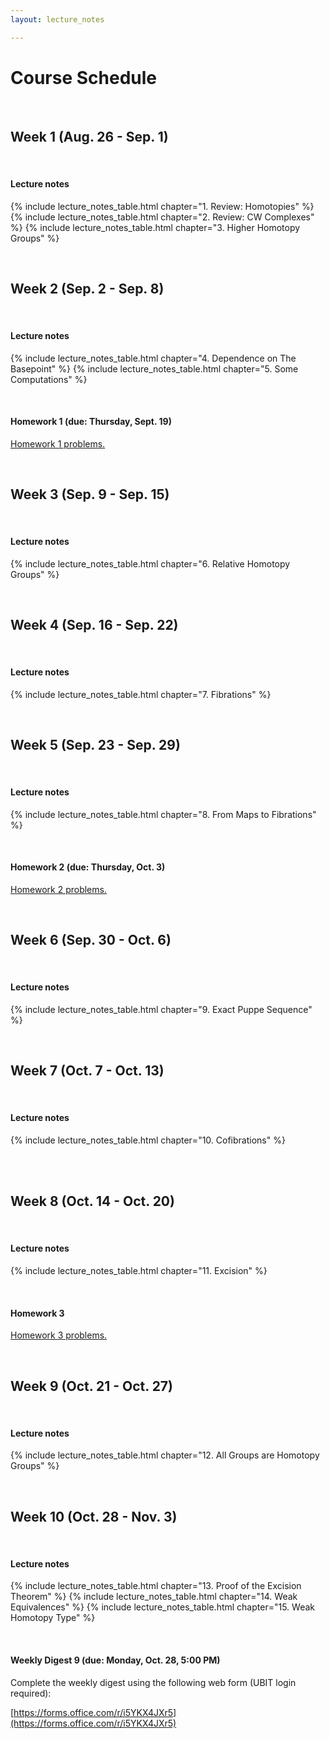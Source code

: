 ```yaml
---
layout: lecture_notes

---
```


# Course Schedule

<br/>

## Week 1 (Aug. 26 - Sep. 1)

<br/>

#### **Lecture notes**

{% include lecture_notes_table.html chapter="1. Review: Homotopies" %}
{% include lecture_notes_table.html chapter="2. Review: CW Complexes" %}
{% include lecture_notes_table.html chapter="3. Higher Homotopy Groups" %}


<br/>

## Week 2 (Sep. 2 - Sep. 8)

<br/>

#### **Lecture notes**


{% include lecture_notes_table.html chapter="4. Dependence on The Basepoint" %}
{% include lecture_notes_table.html chapter="5. Some Computations" %}

<br/>


#### **Homework 1 (due: Thursday, Sept. 19)**

<a href="/assets/homework/hw_1.pdf" markdown="0">Homework 1 problems.</a>


<br/>

## Week 3 (Sep. 9 - Sep. 15)

<br/>

#### **Lecture notes**

{% include lecture_notes_table.html chapter="6. Relative Homotopy Groups" %}




<br/>

## Week 4 (Sep. 16 - Sep. 22)

<br/>

#### **Lecture notes**

{% include lecture_notes_table.html chapter="7. Fibrations" %}

<br/>



## Week 5 (Sep. 23 - Sep. 29)

<br/>

#### **Lecture notes**

{% include lecture_notes_table.html chapter="8. From Maps to Fibrations" %}

<br/>

#### **Homework 2 (due: Thursday, Oct. 3)**

<a href="/assets/homework/hw_2.pdf" markdown="0">Homework 2 problems.</a>


<br/>

## Week 6 (Sep. 30 - Oct. 6)

<br/>

#### **Lecture notes**


{% include lecture_notes_table.html chapter="9. Exact Puppe Sequence" %}


<br/>

## Week 7 (Oct. 7 - Oct. 13)

<br/>

#### **Lecture notes**

{% include lecture_notes_table.html chapter="10. Cofibrations" %}

<br/>


<br/>

## Week 8 (Oct. 14 - Oct. 20)

<br/>

#### **Lecture notes**

{% include lecture_notes_table.html chapter="11. Excision" %}

<br/>

#### **Homework 3**

<a href="/assets/homework/hw_3.pdf" markdown="0">Homework 3 problems.</a>



<br/>


## Week 9 (Oct. 21 - Oct. 27)

<br/>

#### **Lecture notes**

{% include lecture_notes_table.html chapter="12. All Groups are Homotopy Groups" %}


<br/>

## Week 10 (Oct. 28 - Nov. 3)

<br/>

#### **Lecture notes**

{% include lecture_notes_table.html chapter="13. Proof of the Excision Theorem" %}
{% include lecture_notes_table.html chapter="14. Weak Equivalences" %}
{% include lecture_notes_table.html chapter="15. Weak Homotopy Type" %}

<br/>

#### **Weekly Digest 9 (due: Monday, Oct. 28, 5:00 PM)**

Complete the weekly digest using the following web form (UBIT login required):

[https://forms.office.com/r/i5YKX4JXr5](https://forms.office.com/r/i5YKX4JXr5)




<br/>
<br/>
<br/>
<br/>
<br/>
<br/>